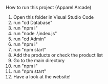 How to run this project (Apparel Arcade)

1. Open this folder in Visual Studio Code
2. run "cd Database"
3. run "npm i"
4. run "node .\index.js"
5. run "cd Admin"
6. run "npm i"
7. run "npm start"
8. Add the products or check the product list
9. Go to the main directory
10. run "npm i"
11. run "npm start"
12. Have a look at the website!
